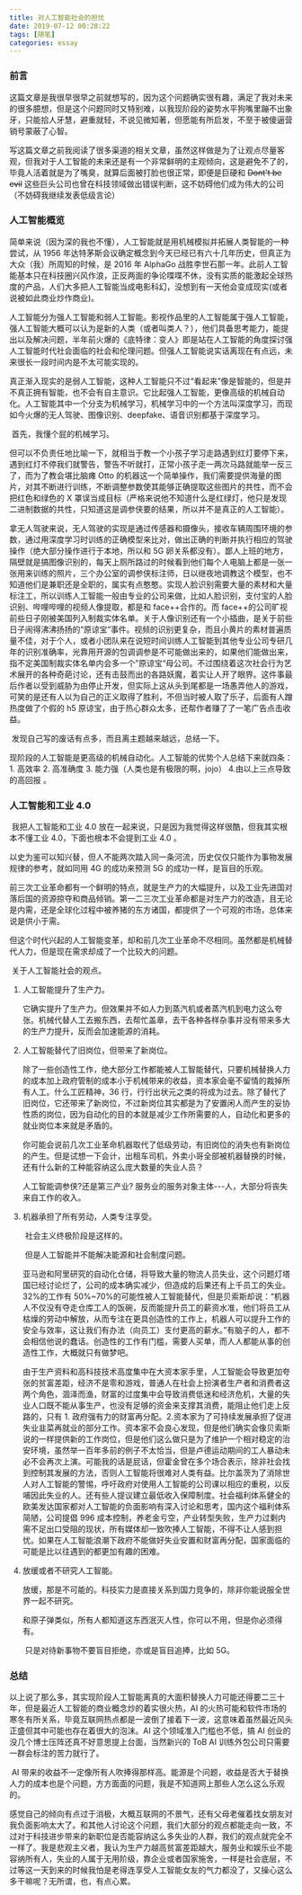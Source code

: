 ```yaml
---
title: 对人工智能社会的担忧
date: 2019-07-12 00:28:22
tags: [随笔]
categories: essay
---
```


### 前言

​ 这篇文章是我很早很早之前就想写的，因为这个问题确实很有趣，满足了我对未来的很多臆想，但是这个问题同时又特别难，以我现阶段的姿势水平狗嘴里蹦不出象牙，只能拾人牙慧，避重就轻，不说见微知著，但愿能有所启发，不至于被傻逼营销号蒙蔽了心智。

<!--more-->

​ 写这篇文章之前我阅读了很多渠道的相关文章，虽然这样做是为了让观点尽量客观，但我对于人工智能的未来还是有一个非常鲜明的主观倾向，这是避免不了的，毕竟人活着就是为了嘴臭，就算后面被打脸也很正常，即便是巨硬和 ~~Dont't be evil~~ 这些巨头公司也曾在科技领域做出错误判断，这不妨碍他们成为伟大的公司（不妨碍我继续发表低级言论）

### 人工智能概览

​ 简单来说（因为深的我也不懂），人工智能就是用机械模拟并拓展人类智能的一种尝试，从 1956 年达特茅斯会议确定概念到今天已经已有六十几年历史，但真正为大众（我）所周知的时候，是 2016 年 AlphaGo 战胜李世石那一年。此前人工智能基本只在科技圈兴风作浪，正反两面的争论喋喋不休，没有实质的能激起全球热度的产品，人们大多把人工智能当成电影科幻，没想到有一天他会变成现实(或者说被如此商业炒作商业)。

​ 人工智能分为强人工智能和弱人工智能。影视作品里的人工智能属于强人工智能，强人工智能大概可以认为是新的人类（或者叫类人？），他们具备思考能力，能提出以及解决问题，半年前火爆的《底特律：变人》即是站在人工智能的角度探讨强人工智能时代社会面临的社会和伦理问题。但强人工智能说实话离现在有点远，未来很长一段时间内是不太可能实现的。

​ 真正渐入现实的是弱人工智能，这种人工智能只不过“看起来”像是智能的，但是并不真正拥有智能，也不会有自主意识。它比起强人工智能，更像高级的机械自动化。人工智能其中一个分支为机械学习，机械学习中的一个方法叫深度学习，而现如今火爆的无人驾驶、图像识别、deepfake、语音识别都基于深度学习。

​ 首先，我懂个屁的机械学习。

​ 但可以不负责任地比喻一下，就相当于教一个小孩子学习走路遇到红灯要停下来，遇到红灯不停我们就警告，警告不听就打，正常小孩子走一两次马路就能举一反三了，而为了教会堪比脑瘫 Otto 的机器这一个简单操作，我们需要提供海量的图片，对其不断进行训练，不断调整参数使其能够正确提取这些图片的共性，而不会把红色和绿色的 X 罩误当成目标（严格来说他不知道什么是红绿灯，他只是发现二进制数据的共性，只知道这是调参侠要的结果，所以并不是真正的人工智能）。

​ 拿无人驾驶来说，无人驾驶的实现是通过传感器和摄像头，接收车辆周围环境的参数，通过用深度学习时训练的正确模型来比对，做出正确的判断并执行相应的驾驶操作（绝大部分操作进行于本地，所以和 5G 卵关系都没有）。鄙人上班的地方，隔壁就是搞图像识别的，每天上厕所路过的时候看到他们每个人电脑上都是一张一张用来训练的照片，三个办公室的调参侠标注师，日以继夜地调教这个模型，也不知道他们是兼职还是全职的，属实有点憨憨。实现人脸识别需要大量的素材和大量标注工，所以训练人工智能一般由专业的公司来做，比如人脸识别，支付宝的人脸识别、哔哩哔哩的视频人像提取，都是和 face++合作的。而 face++的公司旷视前些日子刚被美国列入制裁实体名单。关于人像识别还有一个小插曲，是关于前些日子闹得沸沸扬扬的“原谅宝”事件。视频的识别更复杂，而且小黄片的素材普遍质量不佳，对于个人，或者小团队来在说短时间训练人工智能到其他专业公司专研几年的识别准确率，光靠用开源的包调调参是不可能做出来的，如果他们能做出来，指不定美国制裁实体名单内会多一个”原谅宝“母公司。不过围绕着这次社会行为艺术展开的各种奇葩讨论，还有击鼓而出的各路妖魔，着实让人开了眼界。这件事最后作者以受到威胁为由停止开发，但实际上这从头到尾都是一场愚弄他人的游戏，可笑的是还有人以为自己的正义取得了胜利，不但当时被人取了乐子，后面有人蹭热度做了个假的 h5 原谅宝，由于热心群众太多，还帮作者赚了了一笔广告点击收益。

​ 发现自己写的废话有点多，而且离主题越来越远，总结一下。

​ 现阶段的人工智能是更高级的机械自动化。人工智能的优势个人总结下来就四条：1. 高效率 2. 高准确度 3. 能力强（人类也是有极限的啊，jojo） 4.由以上三点导致的高回报 。

### 人工智能和工业 4.0

​ 我把人工智能和工业 4.0 放在一起来说，只是因为我觉得这样很酷，但我其实根本不懂工业 4.0，下面也根本不会提到工业 4.0 。

​ 以史为鉴可以知兴替，但人不能两次踏入同一条河流，历史仅仅只能作为事物发展规律的参考，就如同用 4G 的成功来预测 5G 的成功一样，是盲目的乐观。

​ 前三次工业革命都有一个鲜明的特点，就是生产力的大幅提升，以及工业先进国对落后国的资源掠夺和商品倾销。第一二三次工业革命都是对生产力的改造，且无论是内需，还是全球化过程中被养猪的东方诸国，都提供了一个可观的市场，总体来说是供小于需。

​ 但这个时代兴起的人工智能变革，却和前几次工业革命不尽相同。虽然都是机械替代人力，但是现在需求却成了一个比较大的问题。

​ 关于人工智能社会的观点。

1. 人工智能提升了生产力。

   ​ 它确实提升了生产力。但效果并不如人力到蒸汽机或者蒸汽机到电力这么夸张。机械代替人工去搬东西，去帮忙盖章，去干各种各样杂事并没有带来多大的生产力提升，反而会加速能源的消耗。

2. 人工智能替代了旧岗位，但带来了新岗位。

   ​ 除了一些创造性工作，绝大部分工作都能被人工智能替代，只要机械替换人力的成本加上政府管制的成本小于机械带来的收益，资本家会毫不留情的裁掉所有人工。什么工匠精神，36 行，行行出状元之类的将成为过去。除了替代了旧岗位，它还带来了新岗位，不过新岗位其实都是为了安置闲人而产生的妥协性质的岗位，因为自动化的目的本就是减少工作所需要的人，自动化和更多的就业岗位本来就是矛盾的。

   ​ 你可能会说前几次工业革命机器取代了低级劳动，有旧岗位的消失也有新岗位的产生。但是试想一下会计，出租车司机，外卖小哥全部被机器替换的时候，还有什么新的工种能容纳这么庞大数量的失业人员？

   人工智能调参侠?还是第三产业? 服务业的服务对象主体---人，大部分将丧失来自工作的收入。

3. 机器承担了所有劳动，人类专注享受。

   ​ 社会主义终极阶段是这样的。

   ​ 但是人工智能并不能解决能源和社会制度问题。

   ​ 亚马逊和阿里研究的自动化仓储，将导致大量的物流人员失业，这个问题灯塔国已经讨论烂了，公司的成本确实减少，但造成的后果还有上千员工的失业。32%的工作有 50%~70%的可能性被人工智能替代，但是贝索斯却说：“机器人不仅没有夺走仓库工人的饭碗，反而能提升员工的薪资水准，他们将员工从枯燥的劳动中解放，从而专注在更具创造性的工作上，机器人可以提升工作的安全与效率，这让我们有办法（向员工）支付更高的薪水。”有脑子的人，都不会相信他说的蠢话。创造性的工作有门槛，需要人买单，而人人都能从事的创造性工作，大概就只有做梦吧。

   ​ 由于生产资料和高科技技术高度集中在大资本家手里，人工智能会导致更加夸张的贫富差距，经济不是零和游戏，普通人在社会上扮演者生产者和消费者这两个角色，涸泽而渔，财富的过度集中会导致消费低迷和经济危机，大量的失业人口既不能从事生产，也没有足够的资金来支撑其消费，能阻止他们走上反路的，只有 1. 政府强有力的财富再分配。2.资本家为了可持续发展承担了促进失业韭菜再就业的部分工作。资本家不会良心发现，但是他们确实会像贝索斯说的一样提供新的工作岗位，但是他们这么做只是为了维护一个相对稳定的治安环境，虽然举一百年多前的例子不太恰当，但是卢德运动期间的工人暴动未必不会再次上演。可能我的话是屁话，但霍金曾在多个场合表示，除非社会找到控制其发展的方法，否则人工智能将很难对人类有益。比尔盖茨为了消除世人对人工智能的警惕，呼吁政府对使用人工智能的公司课以相应的重税，以反哺因此失业的人。还有些人提议建立最低收入保障制度。社会福利体系健全的欧美发达国家都对人工智能的负面影响有深入讨论和思考，国内这个福利体系简陋，公司提倡 996 成本控制，养老金亏空，产业转型失败，生产力过剩内需不足出口受阻的现状，所有媒体却一致吹捧人工智能，不得不让人感到担忧。如果在人工智能浪潮下政府不能做好失业安置和财富再分配，国家面临的可能是比以往遇到的都更加有趣的困难。

4. 放缓或者不研究人工智能。

   ​ 放缓，那是不可能的。科技实力是直接关系到国力竞争的，除非你能说服全世界一起不研究。

   ​ 和原子弹类似，所有人都知道这东西泯灭人性，你可以不用，但是你必须得有。

   ​ 只是对待新事物不要盲目拒绝，亦或是盲目追捧，比如 5G。

### 总结

​ 以上说了那么多，其实现阶段人工智能离真的大面积替换人力可能还得要二三十年，但是最近人工智能的商业概念炒的着实很火热，AI 的火热可能和软件市场的寒冬有所关系，毕竟互联网热点都是一波倒了接着下一波，这意味着虽然最近风头正盛但其中可能也存在着很大的泡沫。AI 这个领域准入门槛也不低，搞 AI 创业的没几个博士压阵还真不好意思提上台面，当然新兴的 ToB AI 训练外包公司只需要一群会标注的苦力就行了。

​ AI 带来的收益不一定像所有人吹捧得那样高。能源是个问题，收益是否大于替换人力的成本也是个问题，方方面面的问题，我是不知道网上那些人怎么这么乐观的。

​ 感觉自己的倾向有点过于消极，大概互联网的不景气，还有父母老催着找女朋友对我负面影响太大了。和其他人讨论这个问题，我们大部分的观点都能走向一致，不过对于科技进步带来的新职位是否能容纳这么多失业的人群，我们的观点就完全不一样了。我是悲观主义者，我认为生产力越高贫富差距越大，服务业和娱乐业不能容纳所有人，失业的人属于无用阶级，靠企业或者国家施舍，一样是社会底层，不过等这一天到来的时候我怕是老得连享受人工智能女友的气力都没了，又操心这么多干嘛呢？无所谓，也，有点心累。
